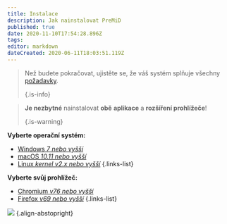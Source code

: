 ```yaml
---
title: Instalace
description: Jak nainstalovat PreMiD
published: true
date: 2020-11-10T17:54:28.896Z
tags:
editor: markdown
dateCreated: 2020-06-11T18:03:51.119Z
---
```


> Než budete pokračovat, ujistěte se, že váš systém splňuje všechny [požadavky](/install/requirements). 
> 
> {.is-info}

> **Je nezbytné** nainstalovat **obě** **aplikace** a **rozšíření prohlížeče**! 
> 
> {.is-warning}

**Vyberte operační systém:**
- [Windows *7 nebo vyšší*](/install/windows)
- [macOS *10.11 nebo vyšší*](/install/macos)
- [Linux *kernel v2.x nebo vyšší*](/install/linux)
{.links-list}

**Vyberte svůj prohlížeč:**
- [Chromium *v76 nebo vyšší*](/install/chromium)
- [Firefox *v69 nebo vyšší*](/install/firefox)
{.links-list}

![](https://a.icons8.com/ajlQdsfa/FZhYWV/svg.svg) {.align-abstopright}